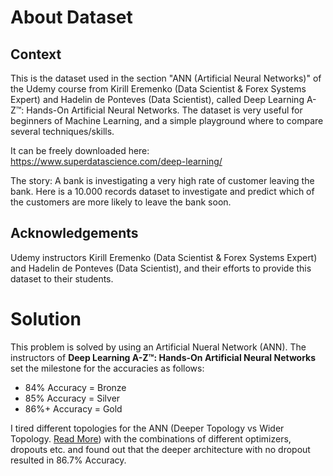 # About Dataset

## Context
This is the dataset used in the section "ANN (Artificial Neural Networks)" of the Udemy course from Kirill Eremenko (Data Scientist & Forex Systems Expert) and Hadelin de Ponteves (Data Scientist), called Deep Learning A-Z™: Hands-On Artificial Neural Networks. The dataset is very useful for beginners of Machine Learning, and a simple playground where to compare several techniques/skills.

It can be freely downloaded here: https://www.superdatascience.com/deep-learning/

The story: A bank is investigating a very high rate of customer leaving the bank. Here is a 10.000 records dataset to investigate and predict which of the customers are more likely to leave the bank soon.

## Acknowledgements
Udemy instructors Kirill Eremenko (Data Scientist & Forex Systems Expert) and Hadelin de Ponteves (Data Scientist), and their efforts to provide this dataset to their students.

# Solution
This problem is solved by using an Artificial Nueral Network (ANN). The instructors of __Deep Learning A-Z™: Hands-On Artificial Neural Networks__ set the milestone for the accuracies as follows:
* 84% Accuracy = Bronze
* 85% Accuracy = Silver
* 86%+ Accuracy = Gold

I tired different topologies for the ANN (Deeper Topology vs Wider Topology. [Read More](https://machinelearningmastery.com/regression-tutorial-keras-deep-learning-library-python/)) with the combinations of different optimizers, dropouts etc. and found out that the deeper architecture with no dropout resulted in 86.7% Accuracy.

